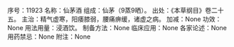 序号：11923
名称：仙茅酒
组成：仙茅（9蒸9晒）。
出处：《本草纲目》卷二十五。
主治：精气虚寒，阳痿膝弱，腰痛痹缓，诸虚之病。
加减：None
功效：None
用法用量：浸酒饮。
制备方法：None
临床应用：None
各家论述：None
用药禁忌：None
附注：None
